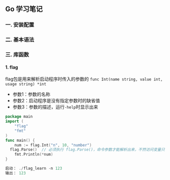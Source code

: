 ## Go 学习笔记

### 一. 安装配置



### 二. 基本语法



### 三. 库函数

#### 1. flag

flag包是用来解析启动程序时传入的参数的 `func Int(name string, value int, usage string) *int`

- 参数1：参数的名称
- 参数2：启动程序是没有指定参数时的缺省值
- 参数3：参数的描述，运行`-help`时显示出来

```go
package main
import (
    "flag"
    "fmt"
)
func main() {
    num := flag.Int("n", 10, "number")
  flag.Parse()	// 必须执行 flag.Parse()，命令参数才能解析出来，不然访问变量只会得到默认值。
    fmt.Println(*num)
}

启动： ./flag_learn -n 123
输出： 123
```

